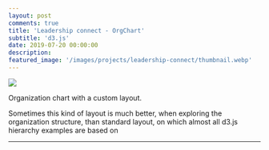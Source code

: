 ```yaml
---
layout: post
comments: true
title: 'Leadership connect - OrgChart'
subtitle: 'd3.js'
date: 2019-07-20 00:00:00
description: 
featured_image: '/images/projects/leadership-connect/thumbnail.webp'
---
```



![](/images/projects/leadership-connect/preview.gif)


Organization chart with a custom layout.

Sometimes this kind of layout is much better, when exploring the organization structure, than standard layout, on which almost all d3.js hierarchy examples are based on






---






